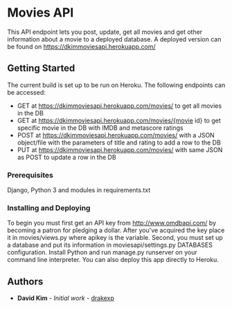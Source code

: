 # Movies API

This API endpoint lets you post, update, get all movies and get other information about a movie to a deployed database.
A deployed version can be found on https://dkimmoviesapi.herokuapp.com/

## Getting Started

The current build is set up to be run on Heroku. 
The following endpoints can be accessed:
- GET at https://dkimmoviesapi.herokuapp.com/movies/ to get all movies in the DB
- GET at https://dkimmoviesapi.herokuapp.com/movies/{movie id} to get specific movie in the DB with IMDB and metascore ratings
- POST at https://dkimmoviesapi.herokuapp.com/movies/ with a JSON object/file with the parameters of title and rating to add a row to the DB
- PUT at https://dkimmoviesapi.herokuapp.com/movies/ with same JSON as POST to update a row in the DB

### Prerequisites

Django, Python 3 and modules in requirements.txt

### Installing and Deploying

To begin you must first get an API key from http://www.omdbapi.com/ by becoming a patron for pledging a dollar. After you've acquired the key place it in movies/views.py where apikey is the variable.
Second, you must set up a database and put its information in moviesapi/settings.py DATABASES configuration.
Install Python and run manage.py runserver on your command line interpreter.
You can also deploy this app directly to Heroku.

## Authors

* **David Kim** - *Initial work* - [drakexp](https://github.com/drakexp)
